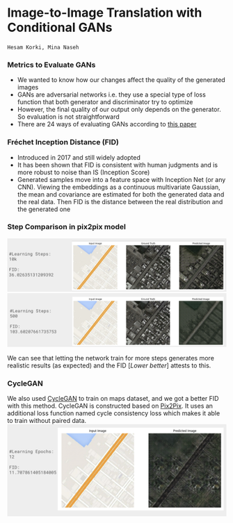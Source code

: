 # Image-to-Image Translation with Conditional GANs
`Hesam Korki, Mina Naseh`


### Metrics to Evaluate GANs
- We wanted to know how our changes affect the quality of the generated images
- GANs are adversarial networks i.e. they use a special type of loss function that both generator and discriminator try to optimize
- However, the final quality of our output only depends on the generator. So evaluation is not straightforward
- There are  24 ways of evaluating GANs according to [this paper](https://arxiv.org/pdf/1802.03446.pdf)

### Fréchet Inception Distance (FID)
- Introduced in 2017 and still widely adopted
- It has been shown that FID is consistent with human judgments and is more robust to noise than IS (Inception Score)
- Generated samples move into a feature space with Inception Net (or any CNN). Viewing the embeddings as a continuous multivariate Gaussian, the mean and covariance are estimated for both the generated data and the real data. Then FID is the distance between the real distribution and the generated one

### Step Comparison in pix2pix model

![10k](img/image.png)
![500](img/image-1.png)


We can see that letting the network train for more steps generates more realistic results (as expected) and the FID [*Lower better*] attests to this.

### CycleGAN
We also used [CycleGAN](https://www.tensorflow.org/tutorials/generative/cyclegan) to train on maps dataset, and we got a better FID with this method. CycleGAN is constructed based on [Pix2Pix](https://www.tensorflow.org/tutorials/generative/pix2pix). It uses an additional loss function named cycle consistency loss which makes it able to train without paired data.
![12epoch](img/image-2.png)
